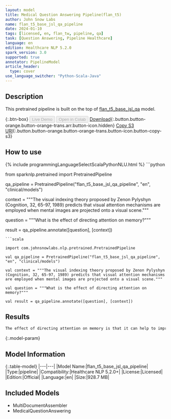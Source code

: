 ```yaml
---
layout: model
title: Medical Question Answering Pipeline(flan_t5)
author: John Snow Labs
name: flan_t5_base_jsl_qa_pipeline
date: 2024-01-10
tags: [licensed, en, flan_tw, pipeline, qa]
task: [Question Answering, Pipeline Healthcare]
language: en
edition: Healthcare NLP 5.2.0
spark_version: 3.0
supported: true
annotator: PipelineModel
article_header:
  type: cover
use_language_switcher: "Python-Scala-Java"
---
```


## Description

This pretrained pipeline is built on the top of [flan_t5_base_jsl_qa](https://nlp.johnsnowlabs.com/2023/05/15/flan_t5_base_jsl_qa_en.html) model.

{:.btn-box}
<button class="button button-orange" disabled>Live Demo</button>
<button class="button button-orange" disabled>Open in Colab</button>
[Download](https://s3.amazonaws.com/auxdata.johnsnowlabs.com/clinical/models/flan_t5_base_jsl_qa_pipeline_en_5.2.0_3.0_1704849816563.zip){:.button.button-orange.button-orange-trans.arr.button-icon.hidden}
[Copy S3 URI](s3://auxdata.johnsnowlabs.com/clinical/models/flan_t5_base_jsl_qa_pipeline_en_5.2.0_3.0_1704849816563.zip){:.button.button-orange.button-orange-trans.button-icon.button-copy-s3}

## How to use



<div class="tabs-box" markdown="1">
{% include programmingLanguageSelectScalaPythonNLU.html %}
```python

from sparknlp.pretrained import PretrainedPipeline

qa_pipeline = PretrainedPipeline("flan_t5_base_jsl_qa_pipeline", "en", "clinical/models")

context = """The visual indexing theory proposed by Zenon Pylyshyn (Cognition, 32, 65-97, 1989) predicts that visual attention mechanisms are employed when mental images are projected onto a visual scene."""

question = """What is the effect of directing attention on memory?"""

result = qa_pipeline.annotate([question], [context])

```
```scala

import com.johnsnowlabs.nlp.pretrained.PretrainedPipeline

val qa_pipeline = PretrainedPipeline("flan_t5_base_jsl_qa_pipeline", "en", "clinical/models")

val context = """The visual indexing theory proposed by Zenon Pylyshyn (Cognition, 32, 65-97, 1989) predicts that visual attention mechanisms are employed when mental images are projected onto a visual scene."""

val question = """What is the effect of directing attention on memory?"""

val result = qa_pipeline.annotate([question], [context])

```
</div>

## Results

```bash
The effect of directing attention on memory is that it can help to improve memory retention and recall. It can help to reduce the amount of time spent on tasks, such as focusing on one task at a time, or focusing on 
```

{:.model-param}
## Model Information

{:.table-model}
|---|---|
|Model Name:|flan_t5_base_jsl_qa_pipeline|
|Type:|pipeline|
|Compatibility:|Healthcare NLP 5.2.0+|
|License:|Licensed|
|Edition:|Official|
|Language:|en|
|Size:|928.7 MB|

## Included Models

- MultiDocumentAssembler
- MedicalQuestionAnswering